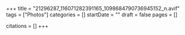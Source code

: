 +++
title = "21296287_116071282391165_1098684790736945152_n.avif"
tags = ["Photos"]
categories = []
startDate = ""
draft = false
pages = []

citations = []
+++

